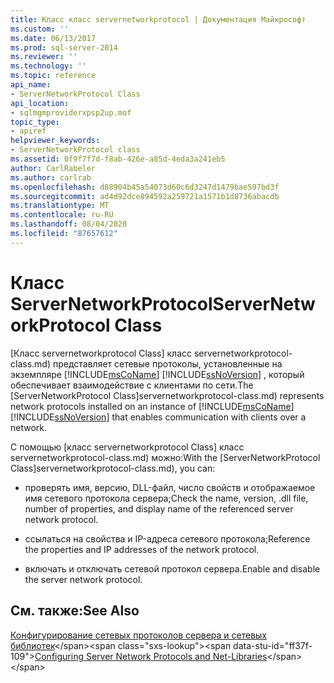 ```yaml
---
title: Класс класс servernetworkprotocol | Документация Майкрософт
ms.custom: ''
ms.date: 06/13/2017
ms.prod: sql-server-2014
ms.reviewer: ''
ms.technology: ''
ms.topic: reference
api_name:
- ServerNetworkProtocol Class
api_location:
- sqlmgmproviderxpsp2up.mof
topic_type:
- apiref
helpviewer_keywords:
- ServerNetworkProtocol class
ms.assetid: 0f9f7f7d-f8ab-426e-a85d-4eda3a241eb5
author: CarlRabeler
ms.author: carlrab
ms.openlocfilehash: d88904b45a54073d60c6d3247d1479bae597bd3f
ms.sourcegitcommit: ad4d92dce894592a259721a1571b1d8736abacdb
ms.translationtype: MT
ms.contentlocale: ru-RU
ms.lasthandoff: 08/04/2020
ms.locfileid: "87657612"
---
```

# <a name="servernetworkprotocol-class"></a><span data-ttu-id="ff37f-102">Класс ServerNetworkProtocol</span><span class="sxs-lookup"><span data-stu-id="ff37f-102">ServerNetworkProtocol Class</span></span>
  <span data-ttu-id="ff37f-103">[Класс servernetworkprotocol Class] класс servernetworkprotocol-class.md) представляет сетевые протоколы, установленные на экземпляре [!INCLUDE[msCoName](../../../includes/msconame-md.md)] [!INCLUDE[ssNoVersion](../../../includes/ssnoversion-md.md)] , который обеспечивает взаимодействие с клиентами по сети.</span><span class="sxs-lookup"><span data-stu-id="ff37f-103">The [ServerNetworkProtocol Class]servernetworkprotocol-class.md) represents network protocols installed on an instance of [!INCLUDE[msCoName](../../../includes/msconame-md.md)] [!INCLUDE[ssNoVersion](../../../includes/ssnoversion-md.md)] that enables communication with clients over a network.</span></span>  
  
 <span data-ttu-id="ff37f-104">С помощью [класс servernetworkprotocol Class] класс servernetworkprotocol-class.md) можно:</span><span class="sxs-lookup"><span data-stu-id="ff37f-104">With the [ServerNetworkProtocol Class]servernetworkprotocol-class.md), you can:</span></span>  
  
-   <span data-ttu-id="ff37f-105">проверять имя, версию, DLL-файл, число свойств и отображаемое имя сетевого протокола сервера;</span><span class="sxs-lookup"><span data-stu-id="ff37f-105">Check the name, version, .dll file, number of properties, and display name of the referenced server network protocol.</span></span>  
  
-   <span data-ttu-id="ff37f-106">ссылаться на свойства и IP-адреса сетевого протокола;</span><span class="sxs-lookup"><span data-stu-id="ff37f-106">Reference the properties and IP addresses of the network protocol.</span></span>  
  
-   <span data-ttu-id="ff37f-107">включать и отключать сетевой протокол сервера.</span><span class="sxs-lookup"><span data-stu-id="ff37f-107">Enable and disable the server network protocol.</span></span>  
  
## <a name="see-also"></a><span data-ttu-id="ff37f-108">См. также:</span><span class="sxs-lookup"><span data-stu-id="ff37f-108">See Also</span></span>  
 <span data-ttu-id="ff37f-109">[Конфигурирование сетевых протоколов сервера и сетевых библиотек](https://msdn.microsoft.com/library/ms177485\(v=sql.100\).aspx)</span><span class="sxs-lookup"><span data-stu-id="ff37f-109">[Configuring Server Network Protocols and Net-Libraries](https://msdn.microsoft.com/library/ms177485\(v=sql.100\).aspx)</span></span>  
  
  
